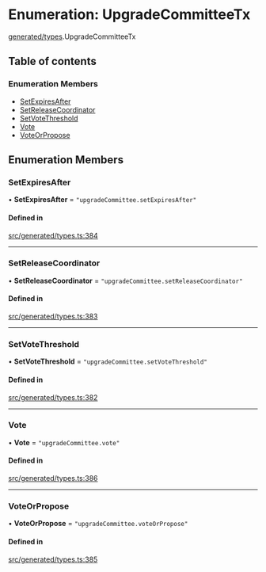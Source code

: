 # Enumeration: UpgradeCommitteeTx

[generated/types](../wiki/generated.types).UpgradeCommitteeTx

## Table of contents

### Enumeration Members

- [SetExpiresAfter](../wiki/generated.types.UpgradeCommitteeTx#setexpiresafter)
- [SetReleaseCoordinator](../wiki/generated.types.UpgradeCommitteeTx#setreleasecoordinator)
- [SetVoteThreshold](../wiki/generated.types.UpgradeCommitteeTx#setvotethreshold)
- [Vote](../wiki/generated.types.UpgradeCommitteeTx#vote)
- [VoteOrPropose](../wiki/generated.types.UpgradeCommitteeTx#voteorpropose)

## Enumeration Members

### SetExpiresAfter

• **SetExpiresAfter** = ``"upgradeCommittee.setExpiresAfter"``

#### Defined in

[src/generated/types.ts:384](https://github.com/PolymeshAssociation/polymesh-private-sdk/blob/dd40dc5f/src/generated/types.ts#L384)

___

### SetReleaseCoordinator

• **SetReleaseCoordinator** = ``"upgradeCommittee.setReleaseCoordinator"``

#### Defined in

[src/generated/types.ts:383](https://github.com/PolymeshAssociation/polymesh-private-sdk/blob/dd40dc5f/src/generated/types.ts#L383)

___

### SetVoteThreshold

• **SetVoteThreshold** = ``"upgradeCommittee.setVoteThreshold"``

#### Defined in

[src/generated/types.ts:382](https://github.com/PolymeshAssociation/polymesh-private-sdk/blob/dd40dc5f/src/generated/types.ts#L382)

___

### Vote

• **Vote** = ``"upgradeCommittee.vote"``

#### Defined in

[src/generated/types.ts:386](https://github.com/PolymeshAssociation/polymesh-private-sdk/blob/dd40dc5f/src/generated/types.ts#L386)

___

### VoteOrPropose

• **VoteOrPropose** = ``"upgradeCommittee.voteOrPropose"``

#### Defined in

[src/generated/types.ts:385](https://github.com/PolymeshAssociation/polymesh-private-sdk/blob/dd40dc5f/src/generated/types.ts#L385)
